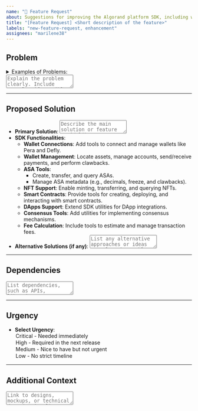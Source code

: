 ```yaml
---
name: "🔔 Feature Request"
about: Suggestions for improving the Algorand platform SDK, including wallet connections, ASAs, payments, clawbacks, fees, locating accounts, smart contracts, NFTs, DApps, consensus, and SDK tools.
title: "[Feature Request] <Short description of the feature>"
labels: "new-feature-request, enhancement"
assignees: "marilene38"
---
```


## Problem

<!-- Describe the problem or limitation you're facing. For example:
- Are there missing features in the SDK?
- Are you unable to connect wallets (e.g., Pera, Defly)?
- Is ASA creation, querying, or management difficult?
- Are payment requests, withdrawal clawbacks, or fee calculations unsupported?
- Are there challenges with smart contracts, NFTs, or DApps? -->

<details>
  <summary>Examples of Problems:</summary>
  - The SDK lacks tools to connect wallets like Pera or Defly.
  - No utilities for programmatically managing ASAs or NFTs.
  - Payment requests or clawbacks are hard to implement via the SDK.
  - Missing functionality for supporting DApps or smart contract interactions.
  - Consensus mechanisms are not represented in SDK tools.
</details>

<textarea placeholder="Explain the problem clearly. Include examples if possible." required></textarea>

---

## Proposed Solution

<!-- Provide a detailed explanation of the solution or feature you propose. Include any technical details or implementation ideas. -->

- **Primary Solution**: <textarea placeholder="Describe the main solution or feature you’d like implemented." required></textarea>
- **SDK Functionalities**:
  - **Wallet Connections**: Add tools to connect and manage wallets like Pera and Defly.
  - **Wallet Management**: Locate assets, manage accounts, send/receive payments, and perform clawbacks.
  - **ASA Tools**:
    - Create, transfer, and query ASAs.
    - Manage ASA metadata (e.g., decimals, freeze, and clawbacks).
  - **NFT Support**: Enable minting, transferring, and querying NFTs.
  - **Smart Contracts**: Provide tools for creating, deploying, and interacting with smart contracts.
  - **DApps Support**: Extend SDK utilities for DApp integrations.
  - **Consensus Tools**: Add utilities for implementing consensus mechanisms.
  - **Fee Calculation**: Include tools to estimate and manage transaction fees.
- **Alternative Solutions (if any)**: <textarea placeholder="List any alternative approaches or ideas to solve the problem." required></textarea>

---

## Dependencies

<!-- List any dependencies or external libraries/APIs involved. For example:
- Are wallet APIs like Pera or Defly required?
- Are there backend services needed for implementing this feature?
- Are there blockchain-specific requirements for ASA, NFT, or payment management? -->

<textarea placeholder="List dependencies, such as APIs, libraries, or technical requirements." required></textarea>

---

## Urgency

<!-- How urgent is the feature for your project or workflow? -->

- **Select Urgency**:
  <dropdown id="urgency" required>
    <option>Critical - Needed immediately</option>
    <option>High - Required in the next release</option>
    <option>Medium - Nice to have but not urgent</option>
    <option>Low - No strict timeline</option>
  </dropdown>

---

## Additional Context

<!-- Add any other context, designs, or resources that could help implement this feature. Provide links to relevant documentation or mockups. -->

<textarea placeholder="Link to designs, mockups, or technical docs (optional)." required></textarea>
